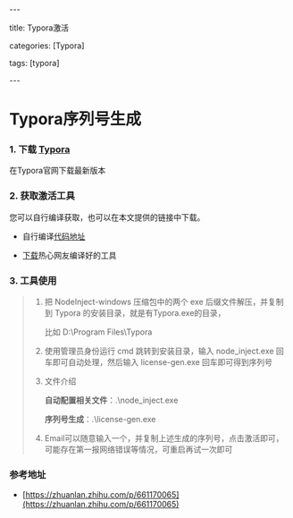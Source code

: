 \---

title: Typora激活

categories: [Typora]

tags: [typora]

\---



# Typora序列号生成



### 1.  下载 [Typora](https://typoraio.cn/)

在Typora官网下载最新版本



### 2. 获取激活工具

您可以自行编译获取，也可以在本文提供的链接中下载。

- 自行编译[代码地址](https://github.com/DiamondHunters/NodeInject_Hook_example)

- [下载](https://h5.clewm.net/?url=qr61.cn%2Fo5bXLk%2FqQQms5i&hasredirect=1)热心网友编译好的工具

  

### 3. 工具使用

> 1. 把 NodeInject-windows 压缩包中的两个 exe 后缀文件解压，并复制到 Typora 的安装目录，就是有Typora.exe的目录，
>
>    比如 D:\Program Files\Typora
>
> 2. 使用管理员身份运行 cmd 跳转到安装目录，输入 node_inject.exe 回车即可自动处理，然后输入 license-gen.exe 回车即可得到序列号
>
> 3. 文件介绍
>
>    **自动配置相关文件**：.\node_inject.exe
>
>    **序列号生成**：.\license-gen.exe
>
> 4. Email可以随意输入一个，并复制上述生成的序列号，点击激活即可，可能存在第一报网络错误等情况，可重启再试一次即可




### 参考地址
- [https://zhuanlan.zhihu.com/p/661170065](https://zhuanlan.zhihu.com/p/661170065)
